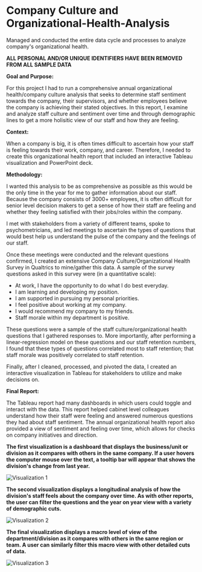 # Company Culture and Organizational-Health-Analysis
Managed and conducted the entire data cycle and processes to analyze company's organizational health.  

**ALL PERSONAL AND/OR UNIQUE IDENTIFIERS HAVE BEEN REMOVED FROM ALL SAMPLE DATA**  

**Goal and Purpose:**

For this project I had to run a comprehensive annual organizational health/company culture analysis that seeks to determine staff sentiment towards the company, their supervisors, and whether employees believe the company is achieving their stated objectives. In this report, I examine and analyze staff culture and sentiment over time and through demographic lines to get a more holisitic view of our staff and how they are feeling.

**Context:** 

When a company is big, it is often times difficult to ascertain how your staff is feeling towards their work, company, and career. Therefore, I needed to create this organizational health report that included an interactive Tableau visualization and PowerPoint deck.

**Methodology:**

I wanted this analysis to be as comprehensive as possible as this would be the only time in the year for me to gather information about our staff. Because the company consists of 3000+ employees, it is often difficult for senior level decision makers to get a sense of how their staff are feeling and 
whether they feeling satisfied with their jobs/roles within the company.

I met with stakeholders from a variety of different teams, spoke to psychometricians, and led meetings to ascertain the types of questions that would best help us understand the pulse of the company and the feelings of our staff. 

Once these meetings were conducted and the relevant questions confirmed, I created an extensive Company Culture/Organizational Health Survey in Qualtrics to mine/gather this data. A sample of the survey questions asked in this survey were (in a quantitative scale):

   - At work, I have the opportunity to do what I do best everyday.
   - I am learning and developing my position.
   - I am supported in pursuing my personal priorities. 
   - I feel positive about working at my company.
   - I would recommend my company to my friends.
   - Staff morale within my department is positive. 
   
These questions were a sample of the staff culture/organizational health questions that I gathered responses to. More importantly, after performing a linear-regression model on these questions and our staff retention numbers, I found that these types of questions correlated most to staff retention; that staff morale was positively correlated to staff retention. 

Finally, after I cleaned, processed, and pivoted the data, I created an interactive visualization in Tableau for stakeholders to utilize and make decisions on. 

**Final Report:**

The Tableau report had many dashboards in which users could toggle and interact with the data. This report helped cabinet level colleagues understand how their staff were feeling and answered numerous questions they had about staff sentiment. The annual organizational health report also provided a view of sentiment and feeling over time, which allows for checks on company initiatives and direction.  

**The first visualization is a dashboard that displays the business/unit or division as it compares with others in the same company. If a user hovers the computer mouse over the text, a tooltip bar will appear that shows the division's change from last year.**

![Visualization 1](Culture-1.gif)



**The second visualization displays a longitudinal analysis of how the division's staff feels about the company over time. As with other reports, the user can filter the questions and the year on year view with a variety of demographic cuts.**

![Visualization 2](Culture-2.gif)



**The final visualization displays a macro level of view of the department/division as it compares with others in the same region or team. A user can similarly filter this macro view with other detailed cuts of data.**

![Visualization 3](Culture-3.gif)



